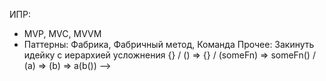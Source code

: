 ИПР:
- MVP, MVC, MVVM
- Паттерны: Фабрика, Фабричный метод, Команда
Прочее:
Закинуть идейку с иерархией усложнения {} / () => {} / (someFn) => someFn() / (a) => (b) => a(b()) -->
